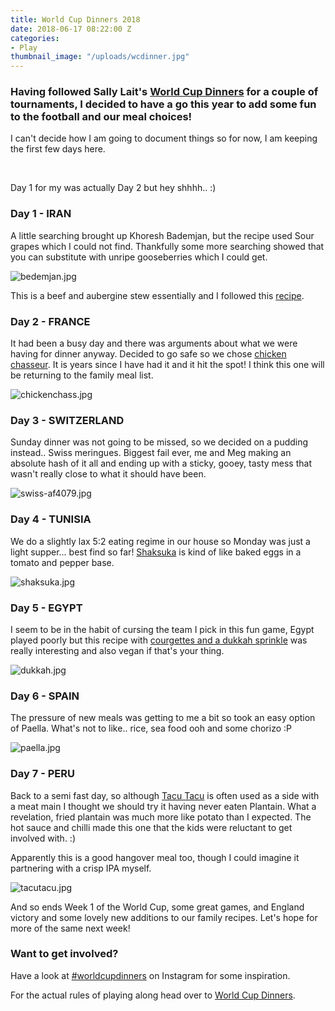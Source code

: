 ```yaml
---
title: World Cup Dinners 2018
date: 2018-06-17 08:22:00 Z
categories:
- Play
thumbnail_image: "/uploads/wcdinner.jpg"
---
```


### Having followed Sally Lait's [World Cup Dinners](https://sallylait.com/labs/worldcup2018dinners/) for a couple of tournaments, I decided to have a go this year to add some fun to the football and our meal choices! 

I can't decide how I am going to document things so for now, I am keeping the first few days here. 
<!--more--> 

Day 1 for my was actually Day 2 but hey shhhh..  :) 

### Day 1 - IRAN

A little searching brought up Khoresh Bademjan, but the recipe used Sour grapes which I could not find. Thankfully some more searching showed that you can substitute with unripe gooseberries which I could get.

![bedemjan.jpg](/uploads/bedemjan.jpg) 

This is a beef and aubergine stew essentially and I followed this [recipe](https://persianmama.com/khoresh-bademjan-persian-eggplant-stew-with-beef/).


### Day 2 - FRANCE

It had been a busy day and there was arguments about what we were having for dinner anyway. Decided to go safe so we chose [chicken chasseur](https://www.bbc.com/food/recipes/_chicken_chasseur_with_19163). It is years since I have had it and it hit the spot! I think this one will be returning to the family meal list. 

![chickenchass.jpg](/uploads/chickenchass.jpg)

### Day 3 - SWITZERLAND

Sunday dinner was not going to be missed, so we decided on a pudding instead.. Swiss meringues. Biggest fail ever, me and Meg making an absolute hash of it all and ending up with a sticky, gooey, tasty mess that wasn't really close to what it should have been. 

![swiss-af4079.jpg](/uploads/swiss-af4079.jpg)

### Day 4 - TUNISIA

We do a slightly lax 5:2 eating regime in our house so Monday was just a light supper... best find so far! [Shaksuka](http://www.hairybikers.com/recipes/view/shakshuka) is kind of like baked eggs in a tomato and pepper base. 

![shaksuka.jpg](/uploads/shaksuka.jpg)

### Day 5 - EGYPT

I seem to be in the habit of cursing the team I pick in this fun game, Egypt played poorly but this recipe with [courgettes and a dukkah sprinkle](https://www.bbcgoodfood.com/recipes/egyptian-courgettes-dukkah-sprinkle) was really interesting and also vegan if that's your thing. 

![dukkah.jpg](/uploads/dukkah.jpg)

### Day 6 - SPAIN

The pressure of new meals was getting to me a bit so took an easy option of Paella. What's not to like.. rice, sea food ooh and some chorizo :P

![paella.jpg](/uploads/paella.jpg)

### Day 7 - PERU

Back to a semi fast day, so although [Tacu Tacu](https://www.jamieoliver.com/recipes/rice-recipes/tacu-tacu/) is often used as a side with a meat main I thought we should try it having never eaten Plantain. What a revelation, fried plantain was much more like potato than I expected. The hot sauce and chilli made this one that the kids were reluctant to get involved with. :) 

Apparently this is a good hangover meal too, though I could imagine it partnering with a crisp IPA myself.

![tacutacu.jpg](/uploads/tacutacu.jpg)

And so ends Week 1 of the World Cup, some great games, and England victory and some lovely new additions to our family recipes. Let's hope for more of the same next week! 

### Want to get involved?

Have a look at [#worldcupdinners](https://www.instagram.com/explore/tags/worldcupdinners/) on Instagram for some inspiration.

For the actual rules of playing along head over to [World Cup Dinners](https://sallylait.com/labs/worldcup2018dinners/).
